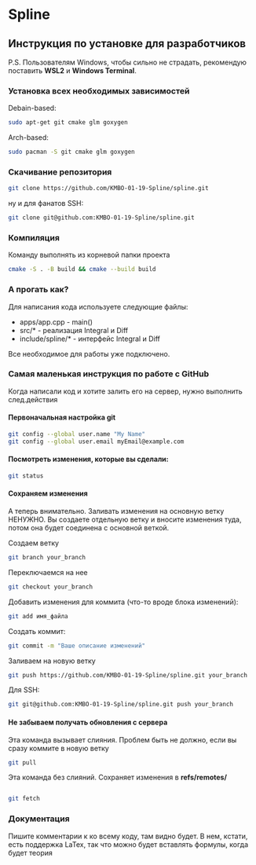 # Spline
## Инструкция по установке для разработчиков
P.S. Пользователям Windows, чтобы сильно не страдать, рекомендую поставить **WSL2** и **Windows Terminal**.

### Установка всех необходимых зависимостей

Debain-based:
```bash
sudo apt-get git cmake glm goxygen
```
Arch-based:
```bash
sudo pacman -S git cmake glm goxygen
```

### Скачивание репозитория
```bash
git clone https://github.com/KMBO-01-19-Spline/spline.git
```
ну и для фанатов SSH:
```bash
git clone git@github.com:KMBO-01-19-Spline/spline.git
```

### Компиляция
Команду выполнять из корневой папки проекта
```bash
cmake -S . -B build && cmake --build build
```

### А прогать как?
Для написания кода используете следующие файлы:
* apps/app.cpp - main()
* src/* - реализация Integral и Diff
* include/spline/* - интерфейс Integral и Diff

Все необходимое для работы уже подключено.

### Самая маленькая инструкция по работе с GitHub
Когда написали код и хотите залить его на сервер, нужно выполнить след.действия

#### Первоначальная настройка git
```bash
git config --global user.name "My Name"
git config --global user.email myEmail@example.com
```

#### Посмотреть изменения, которые вы сделали:
```bash
git status
```
#### Сохраняем изменения

А теперь внимательно. Заливать изменения на основную ветку НЕНУЖНО. Вы создаете отдельную ветку и вносите изменения туда, потом она будет соединена с основной веткой. 

Создаем ветку
```bash
git branch your_branch
```
Переключаемся на нее
```bash
git checkout your_branch
```

Добавить изменения для коммита (что-то вроде блока изменений):
```bash
git add имя_файла
```

Создать коммит:
```bash
git commit -m "Ваше описание изменений"
```

Заливаем на новую ветку
```bash
git push https://github.com/KMBO-01-19-Spline/spline.git your_branch

```
Для SSH:

```bash
git git@github.com:KMBO-01-19-Spline/spline.git push your_branch
``` 
#### Не забываем получать обновления с сервера 

Эта команда вызывает слияния. Проблем быть не должно, если вы сразу коммите в новую ветку
```bash
git pull
```

Эта команда без слияний. Сохраняет изменения в **refs/remotes/**
```bash

git fetch

```
### Документация
Пишите комментарии к ко всему коду, там видно будет. В нем, кстати, есть поддержка LaTex, так что можно будет вставлять формулы, когда будет теория

